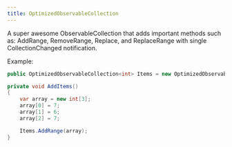 ```yaml
---
title: OptimizedObservableCollection
---
```


A super awesome ObservableCollection that adds important methods such as: AddRange, RemoveRange, Replace, and ReplaceRange with single CollectionChanged notification.


Example:

```cs
public OptimizedObservableCollection<int> Items = new OptimizedObservableCollection<int>();

private void AddItems()
{
    var array = new int[3];
    array[0] = 7;
    array[1] = 6;
    array[2] = 7;

    Items.AddRange(array);
}

```
